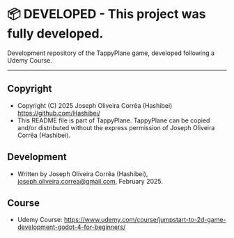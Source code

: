 # :package: **DEVELOPED** - This project was fully developed.
Development repository of the TappyPlane game, developed following a Udemy Course.
 
---

## Copyright
 * Copyright (C) 2025 Joseph Oliveira Corrêa (Hashibei) <https://github.com/Hashibei/>
 * This README file is part of TappyPlane. TappyPlane can be copied and/or distributed without the express permission of Joseph Oliveira Corrêa (Hashibei).

## Development 
 * Written by Joseph Oliveira Corrêa (Hashibei), <joseph.oliveira.correa@gmail.com>, February 2025.

## Course
* Udemy Course: <https://www.udemy.com/course/jumpstart-to-2d-game-development-godot-4-for-beginners/>
